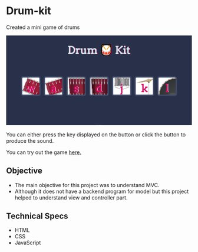 # Drum-kit

Created a mini game of drums

![alt text](https://github.com/akashingoley/Drum-kit/blob/master/images/Screenshot%20(23).png)

You can either press the key displayed on the button or click the button to produce the sound.

You can try out the game [here.](https://akashingoley.github.io/Drum-kit/)

## Objective 
- The main objective for this project was to understand MVC.
- Although it does not have a backend program for model but this project helped to understand view and controller part.

## Technical Specs
- HTML
- CSS
- JavaScript
